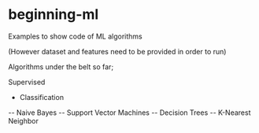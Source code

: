 # beginning-ml

Examples to show code of ML algorithms 

(However dataset and features need to be provided in order to run)

Algorithms under the belt so far; 

Supervised 
- Classification 

-- Naive Bayes
-- Support Vector Machines
-- Decision Trees
-- K-Nearest Neighbor
